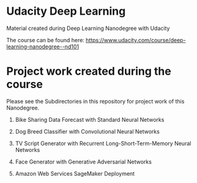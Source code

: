 # Udacity Deep Learning
 Material created during Deep Learning Nanodegree with Udacity

 The course can be found here: <https://www.udacity.com/course/deep-learning-nanodegree--nd101>

# Project work created during the course
 Please see the Subdirectories in this repository for project work of this Nanodegree.

 1. Bike Sharing Data Forecast with Standard Neural Networks

 2. Dog Breed Classifier with Convolutional Neural Networks

 3. TV Script Generator with Recurrent Long-Short-Term-Memory Neural Networks

 4. Face Generator with Generative Adversarial Networks

 5. Amazon Web Services SageMaker Deployment
